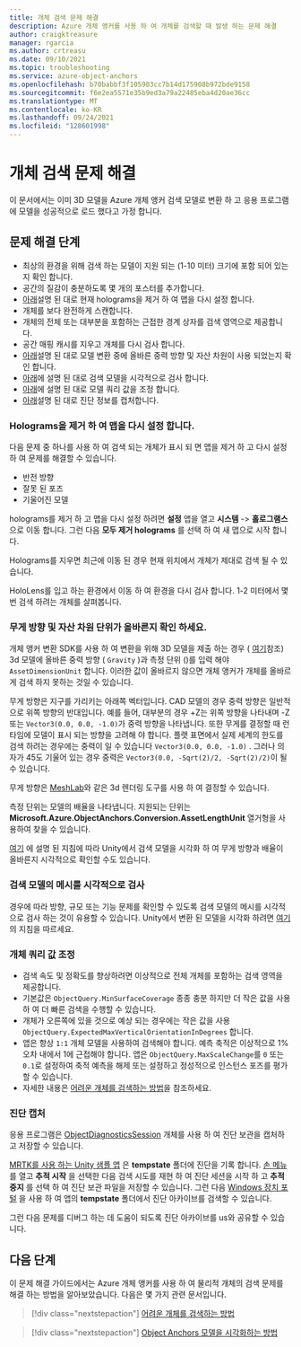 ```yaml
---
title: 개체 검색 문제 해결
description: Azure 개체 앵커를 사용 하 여 개체를 검색할 때 발생 하는 문제 해결
author: craigktreasure
manager: rgarcia
ms.author: crtreasu
ms.date: 09/10/2021
ms.topic: troubleshooting
ms.service: azure-object-anchors
ms.openlocfilehash: b70babbf3f105903cc7b14d175908b972bde9158
ms.sourcegitcommit: f6e2ea5571e35b9ed3a79a22485eba4d20ae36cc
ms.translationtype: MT
ms.contentlocale: ko-KR
ms.lasthandoff: 09/24/2021
ms.locfileid: "128601998"
---
```

# <a name="troubleshooting-object-detection"></a>개체 검색 문제 해결

이 문서에서는 이미 3D 모델을 Azure 개체 앵커 검색 모델로 변환 하 고 응용 프로그램에 모델을 성공적으로 로드 했다고 가정 합니다.

## <a name="troubleshooting-steps"></a>문제 해결 단계

* 최상의 환경을 위해 검색 하는 모델이 지원 되는 (1-10 미터) 크기에 포함 되어 있는지 확인 합니다.
* 공간의 질감이 충분하도록 몇 개의 포스터를 추가합니다.
* [아래](#remove-holograms-to-reset-the-map)설명 된 대로 현재 holograms을 제거 하 여 맵을 다시 설정 합니다.
* 개체를 보다 완전하게 스캔합니다.
* 개체의 전체 또는 대부분을 포함하는 근접한 경계 상자를 검색 영역으로 제공합니다.
* 공간 매핑 캐시를 지우고 개체를 다시 검사 합니다.
* [아래](#ensure-the-gravity-direction-and-asset-dimension-unit-are-correct)설명 된 대로 모델 변환 중에 올바른 중력 방향 및 자산 차원이 사용 되었는지 확인 합니다.
* [아래](#visually-inspect-the-detection-models-mesh)에 설명 된 대로 검색 모델을 시각적으로 검사 합니다.
* [아래](#adjust-object-query-values)에 설명 된 대로 모델 쿼리 값을 조정 합니다.
* [아래](#capture-diagnostics)설명 된 대로 진단 정보를 캡처합니다.

### <a name="remove-holograms-to-reset-the-map"></a>Holograms을 제거 하 여 맵을 다시 설정 합니다.

다음 문제 중 하나를 사용 하 여 검색 되는 개체가 표시 되 면 맵을 제거 하 고 다시 설정 하 여 문제를 해결할 수 있습니다.
* 반전 방향
* 잘못 된 포즈
* 기울어진 모델

holograms를 제거 하 고 맵을 다시 설정 하려면 **설정** 앱을 열고 **시스템**  ->  **홀로그램스** 으로 이동 합니다. 그런 다음 **모두 제거 holograms** 를 선택 하 여 새 맵으로 시작 합니다.

Holograms를 지우면 최근에 이동 된 경우 현재 위치에서 개체가 제대로 검색 될 수 있습니다.

HoloLens를 입고 하는 환경에서 이동 하 여 환경을 다시 검사 합니다. 1-2 미터에서 몇 번 검색 하려는 개체를 살펴봅니다.

### <a name="ensure-the-gravity-direction-and-asset-dimension-unit-are-correct"></a>무게 방향 및 자산 차원 단위가 올바른지 확인 하세요.

개체 앵커 변환 SDK를 사용 하 여 변환을 위해 3D 모델을 제출 하는 경우 ( [여기](../quickstarts/get-started-model-conversion.md)참조) 3d 모델에 올바른 중력 방향 ( `Gravity` )과 측정 단위 ()를 입력 해야 `AssetDimensionUnit` 합니다. 이러한 값이 올바르지 않으면 개체 앵커가 개체를 올바르게 검색 하지 못하는 것일 수 있습니다.

무게 방향은 지구를 가리키는 아래쪽 벡터입니다. CAD 모델의 경우 중력 방향은 일반적으로 위쪽 방향의 반대입니다. 예를 들어, 대부분의 경우 +Z는 위쪽 방향을 나타내며 -Z 또는 `Vector3(0.0, 0.0, -1.0)`가 중력 방향을 나타냅니다. 또한 무게를 결정할 때 런타임에 모델이 표시 되는 방향을 고려해 야 합니다. 플랫 표면에서 실제 세계의 한도를 검색 하려는 경우에는 중력이 일 수 있습니다 `Vector3(0.0, 0.0, -1.0)` . 그러나 의자가 45도 기울어 있는 경우 중력은 `Vector3(0.0, -Sqrt(2)/2, -Sqrt(2)/2)`이 될 수 있습니다.

무게 방향은 [MeshLab](http://www.meshlab.net/)와 같은 3d 렌더링 도구를 사용 하 여 결정할 수 있습니다.

측정 단위는 모델의 배율을 나타냅니다. 지원되는 단위는 **Microsoft.Azure.ObjectAnchors.Conversion.AssetLengthUnit** 열거형을 사용하여 찾을 수 있습니다.

[여기](../visualize-converted-model.md) 에 설명 된 지침에 따라 Unity에서 검색 모델을 시각화 하 여 무게 방향과 배율이 올바른지 시각적으로 확인할 수도 있습니다.

### <a name="visually-inspect-the-detection-models-mesh"></a>검색 모델의 메시를 시각적으로 검사

경우에 따라 방향, 규모 또는 기능 문제를 확인할 수 있도록 검색 모델의 메시를 시각적으로 검사 하는 것이 유용할 수 있습니다. Unity에서 변환 된 모델을 시각화 하려면 [여기](../visualize-converted-model.md) 의 지침을 따르세요.

### <a name="adjust-object-query-values"></a>개체 쿼리 값 조정

* 검색 속도 및 정확도를 향상하려면 이상적으로 전체 개체를 포함하는 검색 영역을 제공합니다.
* 기본값은 `ObjectQuery.MinSurfaceCoverage` 종종 충분 하지만 더 작은 값을 사용 하 여 더 빠른 검색을 수행할 수 있습니다.
* 개체가 오른쪽에 있을 것으로 예상 되는 경우에는 작은 값을 사용 `ObjectQuery.ExpectedMaxVerticalOrientationInDegrees` 합니다.
* 앱은 항상 `1:1` 개체 모델을 사용하여 검색해야 합니다. 예측 축적은 이상적으로 1% 오차 내에서 1에 근접해야 합니다. 앱은 `ObjectQuery.MaxScaleChange`를 `0` 또는 `0.1`로 설정하여 축적 예측을 해제 또는 설정하고 정성적으로 인스턴스 포즈를 평가할 수 있습니다.
* 자세한 내용은 [어려운 개체를 검색하는 방법](../detect-difficult-object.md)을 참조하세요.

### <a name="capture-diagnostics"></a>진단 캡처

응용 프로그램은 [ObjectDiagnosticsSession](../concepts/sdk-overview.md#objectdiagnosticssession) 개체를 사용 하 여 진단 보관을 캡처하고 저장할 수 있습니다.

[MRTK를 사용 하는 Unity 샘플 앱](../quickstarts/get-started-unity-hololens-mrtk.md) 은 **tempstate** 폴더에 진단을 기록 합니다. <a href="/windows/mixed-reality/mrtk-unity/features/ux-building-blocks/hand-menu" target="_blank">손 메뉴</a>를 열고 **추적 시작** 을 선택한 다음 검색 시도를 재현 하 여 진단 세션을 시작 하 고 **추적 중지** 를 선택 하 여 진단 보관 파일을 저장할 수 있습니다. 그런 다음 [Windows 장치 포털](/windows/mixed-reality/develop/platform-capabilities-and-apis/using-the-windows-device-portal) 을 사용 하 여 앱의 **tempstate** 폴더에서 진단 아카이브를 검색할 수 있습니다.

그런 다음 문제를 디버그 하는 데 도움이 되도록 진단 아카이브를 us와 공유할 수 있습니다.

## <a name="next-steps"></a>다음 단계

이 문제 해결 가이드에서는 Azure 개체 앵커를 사용 하 여 물리적 개체의 검색 문제를 해결 하는 방법을 알아보았습니다.
다음은 몇 가지 관련 문서입니다.

> [!div class="nextstepaction"]
> [어려운 개체를 검색하는 방법](../detect-difficult-object.md)

> [!div class="nextstepaction"]
> [Object Anchors 모델을 시각화하는 방법](../visualize-converted-model.md)
